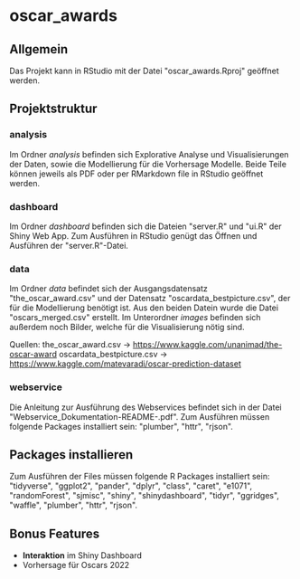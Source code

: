 # oscar_awards

## Allgemein

Das Projekt kann in RStudio mit der Datei "oscar_awards.Rproj" geöffnet werden.

## Projektstruktur

### analysis

Im Ordner *analysis* befinden sich Explorative Analyse und Visualisierungen der Daten, sowie die Modellierung für die Vorhersage Modelle. Beide Teile können jeweils als PDF oder per RMarkdown file in RStudio geöffnet werden. 

### dashboard

Im Ordner *dashboard* befinden sich die Dateien "server.R" und "ui.R" der Shiny Web App. Zum Ausführen in RStudio genügt das Öffnen und Ausführen der "server.R"-Datei. 

### data

Im Ordner *data* befindet sich der Ausgangsdatensatz "the_oscar_award.csv" und der Datensatz "oscardata_bestpicture.csv", der für die Modellierung benötigt ist. Aus den beiden Datein wurde die Datei "oscars_merged.csv" erstellt. Im Unterordner *images* befinden sich außerdem noch Bilder, welche für die Visualisierung nötig sind. 

Quellen: 
the_oscar_award.csv -> https://www.kaggle.com/unanimad/the-oscar-award
oscardata_bestpicture.csv -> https://www.kaggle.com/matevaradi/oscar-prediction-dataset

### webservice

Die Anleitung zur Ausführung des Webservices befindet sich in der Datei "Webservice_Dokumentation-README-.pdf". 
Zum Ausführen müssen folgende Packages installiert sein: "plumber", "httr", "rjson".

## Packages installieren

Zum Ausführen der Files müssen folgende R Packages installiert sein: "tidyverse", "ggplot2", "pander", "dplyr", "class", "caret", "e1071", "randomForest", "sjmisc", "shiny", "shinydashboard", "tidyr", "ggridges", "waffle", "plumber", "httr", "rjson".

## Bonus Features

- **Interaktion** im Shiny Dashboard
- Vorhersage für Oscars 2022 

